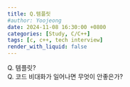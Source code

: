 ```yaml
---
title: Q.템플릿
#author: Yoojeong
date: 2024-11-08 16:30:00 +0800
categories: [Study, C/C++]
tags: [c, c++, tech interview]
render_with_liquid: false
---
```



Q. 템플릿?  
Q. 코드 비대화가 일어나면 무엇이 안좋은가?  